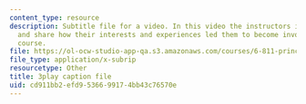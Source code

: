 ```yaml
---
content_type: resource
description: Subtitle file for a video. In this video the instructors introduce themselves
  and share how their interests and experiences led them to become involved with the
  course.
file: https://ol-ocw-studio-app-qa.s3.amazonaws.com/courses/6-811-principles-and-practice-of-assistive-technology-fall-2014/cd911bb2efd9536699174bb43c76570e_yqrQ9dKPV78.vtt
file_type: application/x-subrip
resourcetype: Other
title: 3play caption file
uid: cd911bb2-efd9-5366-9917-4bb43c76570e
---
```

